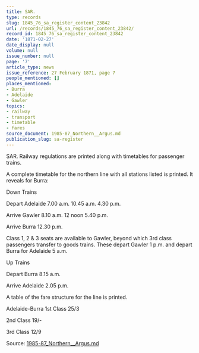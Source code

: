 ```yaml
---
title: SAR.
type: records
slug: 1845_76_sa_register_content_23842
url: /records/1845_76_sa_register_content_23842/
record_id: 1845_76_sa_register_content_23842
date: '1871-02-27'
date_display: null
volume: null
issue_number: null
page: '7'
article_type: news
issue_reference: 27 February 1871, page 7
people_mentioned: []
places_mentioned:
- Burra
- Adelaide
- Gawler
topics:
- railway
- transport
- timetable
- fares
source_document: 1985-87_Northern__Argus.md
publication_slug: sa-register
---
```


SAR.  Railway regulations are printed along with timetables for passenger trains.

A complete timetable for the northern line with all stations listed is printed.  It reveals for Burra:

Down Trains

Depart Adelaide 	7.00 a.m.	10.45 a.m.	4.30 p.m.

Arrive Gawler	8.10 a.m.	12 noon		5.40 p.m.

Arrive Burra	12.30 p.m.

Class 1, 2 & 3 seats are available to Gawler, beyond which 3rd class passengers transfer to goods trains.  These depart Gawler 1 p.m. and depart Burra for Adelaide 5 a.m.

Up Trains

Depart Burra	8.15 a.m.

Arrive Adelaide	2.05 p.m.

A table of the fare structure for the line is printed.

Adelaide-Burra 	1st Class 25/3

2nd Class 19/-

3rd Class 12/9

Source: [1985-87_Northern__Argus.md](/downloads/markdown/1985-87_Northern__Argus.md)
